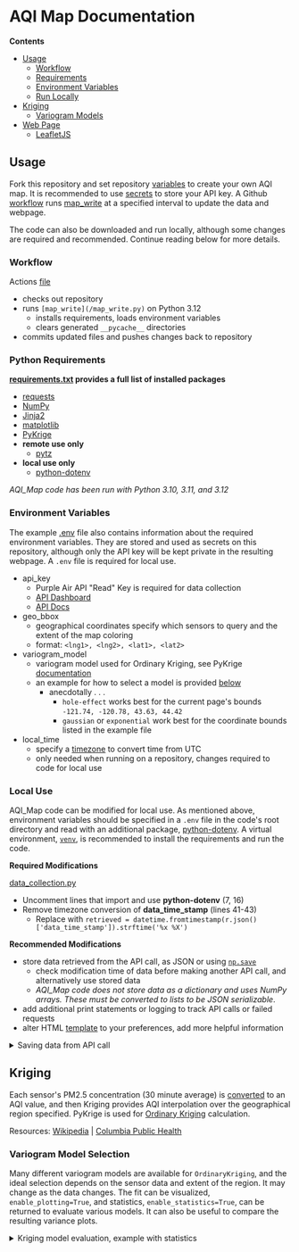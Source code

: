 # AQI Map Documentation

**Contents**
 - [Usage](/docs#usage)
   - [Workflow](/docs#workflow)
   - [Requirements](/docs#python-requirements)
   - [Environment Variables](/docs#environment-variables)
   - [Run Locally](/docs#local-use)
 - [Kriging](/docs#kriging)
   - [Variogram Models](/docs#variogram-model-selection)
 - [Web Page](/docs#web-page)
   - [LeafletJS](/docs#leafletjs)
   
   
## Usage

Fork this repository and set repository [variables](https://docs.github.com/en/actions/writing-workflows/choosing-what-your-workflow-does/store-information-in-variables) 
to create your own AQI map. It is recommended to use [secrets](https://docs.github.com/en/actions/security-for-github-actions/security-guides/using-secrets-in-github-actions) 
to store your API key. A Github [workflow](/.github/workflows/main.yaml) runs [map_write](/map_write.py) 
at a specified interval to update the data and webpage.

The code can also be downloaded and run locally, although some changes are required and recommended. 
Continue reading below for more details.

### Workflow

Actions [file](/.github/workflows/main.yaml) 
 - checks out repository
 - runs `[map_write](/map_write.py)` on Python 3.12
   - installs requirements, loads environment variables
   - clears generated `__pycache__` directories 
 - commits updated files and pushes changes back to repository


### Python Requirements

**[requirements.txt](/requirements.txt) provides a full list of installed packages**
  - [requests](https://requests.readthedocs.io/en/latest/)
  - [NumPy](https://numpy.org/doc/stable/)
  - [Jinja2](https://jinja.palletsprojects.com/en/3.1.x/intro/)
  - [matplotlib](https://matplotlib.org/stable/)
  - [PyKrige](https://geostat-framework.readthedocs.io/projects/pykrige/en/stable/)
  - **remote use only**
    - [pytz](https://pythonhosted.org/pytz/)
  - **local use only**
    - [python-dotenv](https://github.com/theskumar/python-dotenv)
	
*AQI_Map code has been run with Python 3.10, 3.11, and 3.12*

### Environment Variables

The example [.env](/example.env) file also contains information about the required environment variables. 
They are stored and used as secrets on this repository, although only the API key will be kept private 
in the resulting webpage. A `.env` file is required for local use.

 - api_key
   - Purple Air API "Read" Key is required for data collection
   - [API Dashboard](https://develop.purpleair.com/dashboards/keys)
   - [API Docs](https://api.purpleair.com/#api-welcome-using-api-keys)
 - geo_bbox
   - geographical coordinates specify which sensors to query and the extent of the map coloring
   - format: `<lng1>, <lng2>, <lat1>, <lat2>`
 - variogram_model
   - variogram model used for Ordinary Kriging, see PyKrige [documentation](https://geostat-framework.readthedocs.io/projects/pykrige/en/stable/generated/pykrige.ok.OrdinaryKriging.html#pykrige.ok.OrdinaryKriging)
   - an example for how to select a model is provided [below](/#)
     - anecdotally . . . 
	   - `hole-effect` works best for the current page's bounds `-121.74, -120.78, 43.63, 44.42`
	   - `gaussian` or `exponential` work best for the coordinate bounds listed in the example file
 - local_time
   - specify a [timezone](https://en.wikipedia.org/wiki/List_of_tz_database_time_zones) to convert time from UTC
   - only needed when running on a repository, changes required to code for local use

### Local Use

AQI_Map code can be modified for local use. As mentioned above, environment variables should be specified in a `.env` file in the 
code's root directory and read with an additional package, [python-dotenv](https://github.com/theskumar/python-dotenv). A virtual 
environment, [`venv`](https://docs.python.org/3/library/venv.html), is recommended to install the requirements and run the code.

**Required Modifications**

[data_collection.py](/scripts/data_collection.py)
 - Uncomment lines that import and use **python-dotenv** (7, 16)
 - Remove timezone conversion of **data_time_stamp** (lines 41-43)
   - Replace with `retrieved = datetime.fromtimestamp(r.json()['data_time_stamp']).strftime('%x %X')`
   
**Recommended Modifications**
 - store data retrieved from the API call, as JSON or using [`np.save`](https://numpy.org/doc/stable/reference/generated/numpy.save.html)
   - check modification time of data before making another API call, and alternatively use stored data
   - *AQI_Map code does not store data as a dictionary and uses NumPy arrays. These must be converted to lists to be JSON serializable*.
 - add additional print statements or logging to track API calls or failed requests
 - alter HTML [template](/templates/map_template.html) to your preferences, add more helpful information

<details><summary>Saving data from API call</summary> 
```python

# . . .  API call request stored as "r"
data = r.json()['data']

for sens in data:
	ind = sens[0]
	sensors[ind] = {
		'PM2.5':sens[6],
		'name':sens[1],
		'rating':sens[2],
		'lat':sens[3],
		'lng':sens[4],
		'confident': True if sens[5]==100 else False,
}
with open(Path('data','sensors.json'), 'w') as file:
	json.dump(sensors, file)
	
```
</details>

<details><summary>File modified check</summary> 
```python

if Path('data','sensors.json').exists():
	last_load = datetime.datetime.fromtimestamp(Path('data','sensors.json').stat().st_mtime)
	time_since = datetime.datetime.now() - last_load

if not Path('data','sensors.json').exists() or time_since > datetime.timedelta(minutes=30):
	# stale data or first call, replace "_" with items returned from data collection code
	print('making API call')
	sensors  = collect_data()
else:
	print('loading sensor data from files')
	with open(Path('data','sensors.json'), 'r') as file:
		sensors = json.load(file)

# finish preparing data for template

```

</details>


## Kriging

Each sensor's PM2.5 concentration (30 minute average) is [converted](/scripts/aqi_calc.py) to an AQI value, 
and then Kriging provides AQI interpolation over the geographical region specified. PyKrige is used for 
[Ordinary Kriging](https://geostat-framework.readthedocs.io/projects/pykrige/en/stable/generated/pykrige.ok.OrdinaryKriging.html#pykrige.ok.OrdinaryKriging) 
calculation.

Resources: [Wikipedia](https://en.wikipedia.org/wiki/Kriging) | [Columbia Public Health](https://www.publichealth.columbia.edu/research/population-health-methods/kriging-interpolation)

### Variogram Model Selection

Many different variogram models are available for `OrdinaryKriging`, and the ideal selection depends 
on the sensor data and extent of the region. It may change as the data changes. The fit can be visualized, 
`enable_plotting=True`, and statistics, `enable_statistics=True`, can be returned to evaluate various models.
It can also be useful to compare the resulting variance plots.


<details><summary>Kriging model evaluation, example with statistics</summary> 
```python

# evaluate variogram model statistics, per docs:
# "ideally Q1 is close to zero, Q2 is close to 1, and cR is as small as possible"

for vm in ['linear', 'power', 'gaussian', 'spherical', 'exponential', 'hole-effect']:
    OK = OrdinaryKriging(
            sensor_data['lng'], sensor_data['lat'], sensor_data['aqi'],
            variogram_model=vm, verbose=False, enable_statistics =True,
            coordinates_type='geographic', 
    )

    print('\t',vm)
    OK.print_statistics()
    print()
	
```

</details>



## Web Page

Data and graphs are written into a static HTML page using Jinja2, see the map writing 
[script](/map_write.py) and the [template](/templates/map_template.html).

### LeafletJS

[LeafletJS](https://leafletjs.com/) is used to embded and extend [OpenStreetMap](https://www.openstreetmap.org/) tiles. 
The kriging interpolation is overlaid over the map, sensor data is included as 
[circle markers](https://leafletjs.com/reference.html#circlemarker), a colorbar is provided for AQI hues, 
and a [plugin](https://github.com/ardhi/Leaflet.MousePosition) is used to display mouse position coordinates 
on the upper right corner.